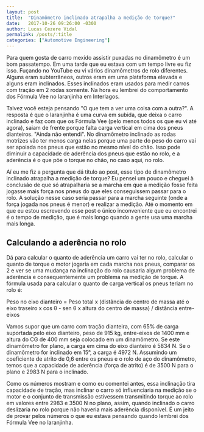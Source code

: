```yaml
---
layout: post
title:  "Dinamômetro inclinado atrapalha a medição de torque?"
date:   2017-10-26 09:26:00 -0300
author: Lucas Cezere Vidal
permalink: /posts/:title
categories: ["Automotive Engineering"]
---
```

Para quem gosta de carro mexido assistir puxadas no dinamômetro é um bom passatempo. Em uma tarde que eu estava com um tempo livre eu fiz isso. Fuçando no YouTube eu vi vários dinamômetros de rolo diferentes. Alguns eram subterrâneos, outros eram em uma plataforma elevada e alguns eram inclinados. Esses inclinados eram usados para medir carros com tração em 2 rodas somente. Na hora eu lembrei do comportamento dos Fórmula Vee no laranjinha em Interlagos.

Talvez você esteja pensando "O que tem a ver uma coisa com a outra?". A resposta é que o laranjinha é uma curva em subida, que deixa o carro inclinado e faz com que os Fórmula Vee (pelo menos todos os que eu vi até agora), saiam de frente porque falta carga vertical em cima dos pneus dianteiros. "Ainda não entendi". No dinamômetro inclinado as rodas motrizes vão ter menos carga nelas porque uma parte do peso do carro vai ser apoiada nos pneus que estão no mesmo nível do chão. Isso pode diminuir a capacidade de aderência dos pneus que estão no rolo, e a aderência é o que põe o torque no chão, no caso aqui, no rolo.

Aí eu me fiz a pergunta que dá título ao post, esse tipo de dinamômetro inclinado atrapalha a medição de torque? Eu pensei um pouco e cheguei à conclusão de que só atrapalharia se a marcha em que a medição fosse feita jogasse mais força nos pneus do que eles conseguissem passar para o rolo. A solução nesse caso seria passar para a marcha seguinte (onde a força jogada nos pneus é menor) e realizar a medição. Até o momento em que eu estou escrevendo esse post o único inconveniente que eu encontrei é o tempo de medição, que é mais longo quando a gente usa uma marcha mais longa.

## Calculando a aderência no rolo

Dá para calcular o quanto de aderência um carro vai ter no rolo, calcular o quanto de torque o motor jogaria em cada marcha nos pneus, comparar os 2 e ver se uma mudança na inclinação do rolo causaria algum problema de aderência e consequentemente um problema na medição de torque. A fórmula usada para calcular o quanto de carga vertical os pneus teriam no rolo é:

Peso no eixo dianteiro = Peso total x (distância do centro de massa até o eixo traseiro x cos θ - sen θ x altura do centro de massa) / distância entre-eixos

Vamos supor que um carro com tração dianteira, com 65% de carga suportada pelo eixo dianteiro, peso de 915 kg, entre-eixos de 1400 mm e altura do CG de 400 mm seja colocado em um dinamômetro. Se este dinamômetro for plano, a carga em cima do eixo dianteiro é 5834 N. Se o dinamômetro for inclinado em 15°, a carga é 4972 N. Assumindo um coeficiente de atrito de 0,6 entre os pneus e o rolo de aço do dinamômetro, temos que a capacidade de aderência (força de atrito) é de 3500 N para o plano e 2983 N para o inclinado.

Como os números mostram e como eu comentei antes, essa inclinação tira capacidade de tração, mas inclinar o carro só influenciaria na medição se o motor e o conjunto de transmissão estivessem transmitindo torque ao rolo em valores entre 2983 e 3500 N no plano, assim, quando inclinado o carro deslizaria no rolo porque não haveria mais aderência disponível. É um jeito de provar pelos números o que eu estava pensando quando lembrei dos Fórmula Vee no laranjinha.
